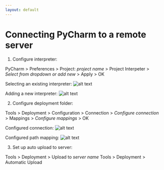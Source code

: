 ```yaml
---
layout: default
---
```


# Connecting PyCharm to a remote server

1. Configure interpreter:

PyCharm > Preferences > Project: _project name_ > Project Interpeter > _Select from dropdown or add new_ > Apply > OK

Selecting an existing interpreter:
![alt text]('./pycharm-remote/1.png')

Adding a new interpreter:
![alt text]('./pycharm-remote/2.png')

2. Configure deployment folder:

Tools > Deployment > Configuration > Connection > _Configure connection_ > Mappings > _Configure mappings_ > OK

Configured connection:
![alt text]('./pycharm-remote/3.png')

Configured path mapping:
![alt text]('./pycharm-remote/4.png')

3. Set up auto upload to server:

Tools > Deployment > Upload to _server name_
Tools > Deployment > Automatic Upload
